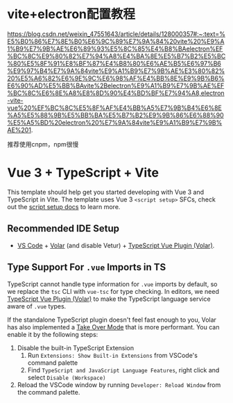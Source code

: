 # vite+electron配置教程
https://blog.csdn.net/weixin_47551643/article/details/128000357#:~:text=%E5%B0%86%E7%8E%B0%E6%9C%89%E7%9A%84%20vite%20%E9%A1%B9%E7%9B%AE%E6%89%93%E5%8C%85%E4%B8%BAelectron%EF%BC%8C%E9%80%82%E7%94%A8%E4%BA%8E%E5%B7%B2%E5%BC%80%E5%8F%91%E8%BF%87%E4%B8%80%E6%AE%B5%E6%97%B6%E9%97%B4%E7%9A%84vite%E9%A1%B9%E7%9B%AE%E3%80%82%20%E5%A6%82%E6%9E%9C%E6%98%AF%E4%BB%8E%E9%9B%B6%E6%90%AD%E5%BB%BAvite%2Belectron%E9%A1%B9%E7%9B%AE%EF%BC%8C%E6%8E%A8%E8%8D%90%E4%BD%BF%E7%94%A8,electron-vite-vue%20%EF%BC%8C%E5%8F%AF%E4%BB%A5%E7%9B%B4%E6%8E%A5%E5%88%9B%E5%BB%BA%E5%B7%B2%E9%9B%86%E6%88%90%E5%A5%BD%20electron%20%E7%9A%84vite%E9%A1%B9%E7%9B%AE%201.

推荐使用cnpm，npm很慢
# Vue 3 + TypeScript + Vite

This template should help get you started developing with Vue 3 and TypeScript in Vite. The template uses Vue 3 `<script setup>` SFCs, check out the [script setup docs](https://v3.vuejs.org/api/sfc-script-setup.html#sfc-script-setup) to learn more.

## Recommended IDE Setup

- [VS Code](https://code.visualstudio.com/) + [Volar](https://marketplace.visualstudio.com/items?itemName=Vue.volar) (and disable Vetur) + [TypeScript Vue Plugin (Volar)](https://marketplace.visualstudio.com/items?itemName=Vue.vscode-typescript-vue-plugin).

## Type Support For `.vue` Imports in TS

TypeScript cannot handle type information for `.vue` imports by default, so we replace the `tsc` CLI with `vue-tsc` for type checking. In editors, we need [TypeScript Vue Plugin (Volar)](https://marketplace.visualstudio.com/items?itemName=Vue.vscode-typescript-vue-plugin) to make the TypeScript language service aware of `.vue` types.

If the standalone TypeScript plugin doesn't feel fast enough to you, Volar has also implemented a [Take Over Mode](https://github.com/johnsoncodehk/volar/discussions/471#discussioncomment-1361669) that is more performant. You can enable it by the following steps:

1. Disable the built-in TypeScript Extension
   1. Run `Extensions: Show Built-in Extensions` from VSCode's command palette
   2. Find `TypeScript and JavaScript Language Features`, right click and select `Disable (Workspace)`
2. Reload the VSCode window by running `Developer: Reload Window` from the command palette.
